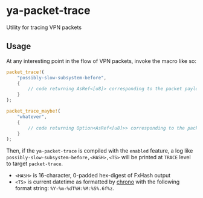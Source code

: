 # ya-packet-trace
Utility for tracing VPN packets

## Usage
At any interesting point in the flow of VPN packets, invoke the macro like so:
```rust
packet_trace!(
    "possibly-slow-subsystem-before",
    {
        // code returning AsRef<[u8]> corresponding to the packet payload
    }
);

packet_trace_maybe!(
    "whatever",
    {
        // code returning Option<AsRef<[u8]>> corresponding to the packet payload
    }
);
```

Then, if the `ya-packet-trace` is compiled with the `enabled` feature, a log like
`possibly-slow-subsystem-before,<HASH>,<TS>` will be printed at `TRACE` level
to target `packet-trace`.

* `<HASH>` is 16-character, 0-padded hex-digest of FxHash output
* `<TS>` is current datetime as formatted by [chrono](https://crates.io/crates/chrono)
with the following format string: `%Y-%m-%dT%H:%M:%S%.6f%z`.